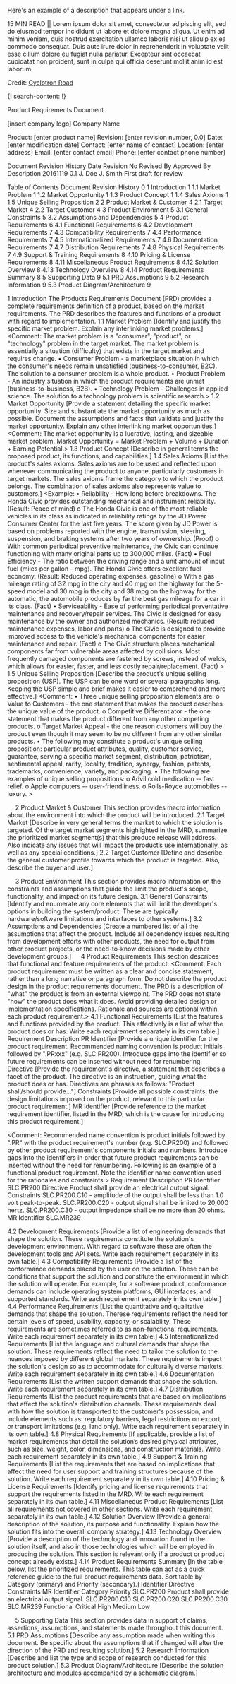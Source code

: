 Here's an example of a description that appears under a link.

15 MIN READ || Lorem ipsum dolor sit amet, consectetur adipiscing elit, sed do eiusmod tempor incididunt ut labore et dolore magna aliqua. Ut enim ad minim veniam, quis nostrud exercitation ullamco laboris nisi ut aliquip ex ea commodo consequat. Duis aute irure dolor in reprehenderit in voluptate velit esse cillum dolore eu fugiat nulla pariatur. Excepteur sint occaecat cupidatat non proident, sunt in culpa qui officia deserunt mollit anim id est laborum.

Credit: [Cyclotron Road](http://www.cyclotronroad.org/)


{! search-content: !}


Product Requirements Document


[insert company logo]
Company Name

Product:	[enter product name]
Revision:	[enter revision number, 0.0]
Date:	[enter modification date]
Contact:	[enter name of contact]
Location:	[enter address]
Email:	[enter contact email]
Phone:	[enter contact phone number]
 
Document Revision History
Date	Revision No	Revised By	Approved By	Description
20161119	0.1	J. Doe	J. Smith	First draft for review
				

 
Table of Contents
Document Revision History	0
1	Introduction	1
1.1	Market Problem	1
1.2	Market Opportunity	1
1.3	Product Concept	1
1.4	Sales Axioms	1
1.5	Unique Selling Proposition	2
2	Product Market & Customer	4
2.1	Target Market	4
2.2	Target Customer	4
3	Product Environment	5
3.1	General Constraints	5
3.2	Assumptions and Dependencies	5
4	Product Requirements	6
4.1	Functional Requirements	6
4.2	Development Requirements	7
4.3	Compatibility Requirements	7
4.4	Performance Requirements	7
4.5	Internationalized Requirements	7
4.6	Documentation Requirements	7
4.7	Distribution Requirements	7
4.8	Physical Requirements	7
4.9	Support & Training Requirements	8
4.10	Pricing & License Requirements	8
4.11	Miscellaneous Product Requirements	8
4.12	Solution Overview	8
4.13	Technology Overview	8
4.14	Product Requirements Summary	8
5	Supporting Data	9
5.1	PRD Assumptions	9
5.2	Research Information	9
5.3	Product Diagram/Architecture	9
 
1	Introduction
The Products Requirements Document (PRD) provides a complete requirements definition of a product, based on the market requirements. The PRD describes the features and functions of a product with regard to implementation.
1.1	Market Problem
[Identify and justify the specific market problem. Explain any interlinking market problems.]
<Comment:  The market problem is a "consumer", "product", or "technology" problem in the target market. The market problem is essentially a situation (difficulty) that exists in the target market and requires change.
•	Consumer Problem - a marketplace situation in which the consumer's needs remain unsatisfied (business-to-consumer, B2C). The solution to a consumer problem is a whole product.
•	Product Problem - An industry situation in which the product requirements are unmet (business-to-business, B2B).
•	Technology Problem - Challenges in applied science. The solution to a technology problem is scientific research.>
1.2	Market Opportunity
[Provide a statement detailing the specific market opportunity. Size and substantiate the market opportunity as much as possible. Document the assumptions and facts that validate and justify the market opportunity. Explain any other interlinking market opportunities.]
<Comment: The market opportunity is a lucrative, lasting, and sizeable market problem. Market Opportunity = Market Problem + Volume + Duration + Earning Potential.>
1.3	Product Concept
[Describe in general terms the proposed product, its functions, and capabilities.]
1.4	Sales Axioms
[List the product's sales axioms. Sales axioms are to be used and reflected upon whenever communicating the product to anyone, particularly customers in target markets. The sales axioms frame the category to which the product belongs. The combination of sales axioms also represents value to customers.]
<Example: 
•	Reliability - How long before breakdowns. The Honda Civic provides outstanding mechanical and instrument reliability. (Result: Peace of mind)
o	The Honda Civic is one of the most reliable vehicles in its class as indicated in reliability ratings by the JD Power Consumer Center for the last five years. The score given by JD Power is based on problems reported with the engine, transmission, steering, suspension, and braking systems after two years of ownership. (Proof)
o	With common periodical preventive maintenance, the Civic can continue functioning with many original parts up to 300,000 miles. (Fact)
•	Fuel Efficiency - The ratio between the driving range and a unit amount of input fuel (miles per gallon - mpg). The Honda Civic offers excellent fuel economy. (Result: Reduced operating expenses, gasoline)
o	With a gas mileage rating of 32 mpg in the city and 40 mpg on the highway for the 5-speed model and 30 mpg in the city and 38 mpg on the highway for the automatic, the automobile produces by far the best gas mileage for a car in its class. (Fact)
•	Serviceability - Ease of performing periodical preventative maintenance and recovery/repair services. The Civic is designed for easy maintenance by the owner and authorized mechanics. (Result: reduced maintenance expenses, labor and parts)
o	The Civic is designed to provide improved access to the vehicle's mechanical components for easier maintenance and repair. (Fact)
o	The Civic structure places mechanical components far from vulnerable areas affected by collisions. Most frequently damaged components are fastened by screws, instead of welds, which allows for easier, faster, and less costly repair/replacement. (Fact) >
1.5	Unique Selling Proposition
[Describe the product's unique selling proposition (USP). The USP can be one word or several paragraphs long. Keeping the USP simple and brief makes it easier to comprehend and more effective.]
<Comment: 
•	Three unique selling proposition elements are:
o	Value to Customers - the one statement that makes the product describes the unique value of the product.
o	Competitive Differentiator - the one statement that makes the product different from any other competing products.
o	Target Market Appeal - the one reason customers will buy the product even though it may seem to be no different from any other similar products.
•	The following may constitute a product's unique selling proposition:  particular product attributes, quality, customer service, guarantee, serving a specific market segment, distribution, patriotism, sentimental appeal, rarity, locality, tradition, synergy, fashion, patents, trademarks, convenience, variety, and packaging. 
•	The following are examples of unique selling propositions:
o	Advil cold medication -- fast relief.
o	Apple computers -- user-friendliness.
o	Rolls-Royce automobiles -- luxury.  >

 
2	Product Market & Customer
This section provides macro information about the environment into which the product will be introduced.
2.1	Target Market
[Describe in very general terms the market to which the solution is targeted. Of the target market segments highlighted in the MRD, summarize the prioritized market segment(s) that this produce release will address. Also indicate any issues that will impact the product’s use internationally, as well as any special conditions.]
2.2	Target Customer
[Define and describe the general customer profile towards which the product is targeted. Also, describe the buyer and user.]

 
3	Product Environment
This section provides macro information on the constraints and assumptions that guide the limit the product's scope, functionality, and impact on its future design.
3.1	General Constraints
[Identify and enumerate any core elements that will limit the developer's options in building the system/product. These are typically hardware/software limitations and interfaces to other systems.]
3.2	Assumptions and Dependencies
[Create a numbered list of all the assumptions that affect the product. Include all dependency issues resulting from development efforts with other products, the need for output from other product projects, or the need-to-know decisions made by other development groups.]
 
4	Product Requirements
This section describes that functional and feature requirements of the product.
<Comment: Each product requirement must be written as a clear and concise statement, rather than a long narrative or paragraph form. Do not describe the product design in the product requirements document. The PRD is a description of "what" the product is from an external viewpoint. The PRD does not state "how" the product does what it does. Avoid providing detailed design or implementation specifications. Rationale and sources are optional within each product requirement.>
4.1	Functional Requirements
[List the features and functions provided by the product. This effectively is a list of what the product does or has. Write each requirement separately in its own table.] 
Requirement	Description
PR Identifier	[Provide a unique identifier for the product requirement. Recommended naming convention is product initials followed by ".PRxxx" (e.g. SLC.PR200). Introduce gaps into the identifier so future requirements can be inserted without need for renumbering.
Directive	[Provide the requirement's directive, a statement that describes a facet of the product. The directive is an instruction, guiding what the product does or has. Directives are phrases as follows: "Product shall/should provide…"]
Constraints	[Provide all possible constraints, the design limitations imposed on the product, relevant to this particular product requirement.]
MR Identifier	[Provide reference to the market requirement identifier, listed in the MRD, which is the cause for introducing this product requirement.]

<Comment: Recommended name convention is product initials followed by ".PR" with the product requirement's number (e.g. SLC.PR200) and followed by other product requirement's components initials and numbers. Introduce gaps into the identifiers in order that future product requirements can be inserted without the need for renumbering. Following is an example of a functional product requirement. Note the identifier name convention used for the rationales and constraints.>
Requirement	Description
PR Identifier	SLC.PR200
Directive	Product shall provide an electrical output signal.
Constraints	SLC.PR200.C10 - amplitude of the output shall be less than 1.0 volt peak-to-peak.
SLC.PR200.C20 - output signal shall be limited to 20,000 hertz.
SLC.PR200.C30 - output impedance shall be no more than 20 ohms.
MR Identifier	SLC.MR239


4.2	Development Requirements
[Provide a list of engineering demands that shape the solution. These requirements constitute the solution's development environment. With regard to software these are often the development tools and API sets. Write each requirement separately in its own table.]
4.3	Compatibility Requirements
[Provide a list of the conformance demands placed by the user on the solution. These can be conditions that support the solution and constitute the environment in which the solution will operate. For example, for a software product, conformance demands can include operating system platforms, GUI interfaces, and supported standards. Write each requirement separately in its own table.]
4.4	Performance Requirements
[List the quantitative and qualitative demands that shape the solution. Therese requirements reflect the need for certain levels of speed, usability, capacity, or scalability. These requirements are sometimes referred to as non-functional requirements. Write each requirement separately in its own table.]
4.5	Internationalized Requirements
[List the language and cultural demands that shape the solution. These requirements reflect the need to tailor the solution to the nuances imposed by different global markets. These requirements impact the solution's design so as to accommodate for culturally diverse markets. Write each requirement separately in its own table.]
4.6	Documentation Requirements
[List the written support demands that shape the solution. Write each requirement separately in its own table.]
4.7	Distribution Requirements
[List the product requirements that are based on implications that affect the solution's distribution channels. These requirements deal with how the solution is transported to the customer's possession, and include elements such as: regulatory barriers, legal restrictions on export, or transport limitations (e.g. land only). Write each requirement separately in its own table.]
4.8	Physical Requirements
[If applicable, provide a list of market requirements that detail the solution’s desired physical attributes, such as size, weight, color, dimensions, and construction materials. Write each requirement separately in its own table.]
4.9	Support & Training Requirements
[List the requirements that are based on implications that affect the need for user support and training structures because of the solution. Write each requirement separately in its own table.]
4.10	Pricing & License Requirements
[Identify pricing and license requirements that support the requirements listed in the MRD. Write each requirement separately in its own table.]
4.11	Miscellaneous Product Requirements
[List all requirements not covered in other sections. Write each requirement separately in its own table.]
4.12	Solution Overview
[Provide a general description of the solution, its purpose and functionality. Explain how the solution fits into the overall company strategy.]
4.13	Technology Overview
[Provide a description of the technology and innovation found in the solution itself, and also in those technologies which will be employed in producing the solution. This section is relevant only if a product or product concept already exists.]
4.14	Product Requirements Summary
[In the table below, list the prioritized requirements. This table can act as a quick reference guide to the full product requirements data. Sort table by Category (primary) and Priority (secondary).]
Identifier	Directive	Constraints	MR Identifier	Category	Priority
SLC.PR200	Product shall provide an electrical output signal.	SLC.PR200.C10 
SLC.PR200.C20 
SLC.PR200.C30	SLC.MR239	Functional	Critical
High
Medium
Low
					
					
					
					
					

		
					

 
5	Supporting Data
This section provides data in support of claims, assertions, assumptions, and statements made throughout this document.
5.1	PRD Assumptions
[Describe any assumption made when writing this document. Be specific about the assumptions that if changed will alter the direction of the PRD and resulting solution.]
5.2	Research Information
[Describe and list the type and scope of research conducted for this product solution.]
5.3	Product Diagram/Architecture
[Describe the solution architecture and modules accompanied by a schematic diagram.]






